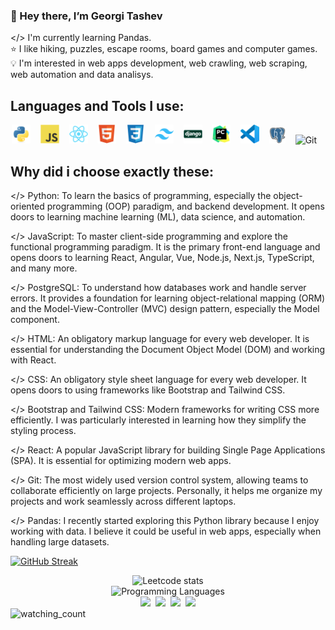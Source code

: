 ### :wave: Hey there, I’m Georgi Tashev

</> I'm currently learning Pandas.   
:star: I like hiking, puzzles, escape rooms, board games and computer games.  
:bulb: I'm interested in web apps development, web crawling, web scraping, web automation and data analisys.  

## Languages and Tools I use:
<div align="center">
<img alt="Python" width="30px" src="https://github.com/devicons/devicon/raw/v2.14.0/icons/python/python-original.svg" />&nbsp;&nbsp;&nbsp;
<img alt="JavaScript" width="30px" src="https://github.com/devicons/devicon/blob/master/icons/javascript/javascript-original.svg">&nbsp;&nbsp;&nbsp;
<img alt="React" width="30px" src="https://github.com/devicons/devicon/blob/master/icons/react/react-original.svg">&nbsp;&nbsp;&nbsp;
<img  alt="HTML5" width="30px" src="https://github.com/devicons/devicon/blob/master/icons/html5/html5-original.svg">&nbsp;&nbsp;&nbsp;
<img  alt="CSS3" width="30px" src="https://github.com/devicons/devicon/blob/master/icons/css3/css3-original.svg">&nbsp;&nbsp;&nbsp;
<img  alt="TailwindCSS" width="30px" src="https://github.com/devicons/devicon/blob/master/icons/tailwindcss/tailwindcss-original.svg">&nbsp;&nbsp;&nbsp;
<img alt="Django" width="30px" src="https://github.com/devicons/devicon/raw/v2.14.0/icons/django/django-original.svg">&nbsp;&nbsp;&nbsp;
<img alt="PyCharm" width="30px" src="https://github.com/devicons/devicon/raw/v2.14.0/icons/pycharm/pycharm-original.svg">&nbsp;&nbsp;&nbsp;
<img  alt="Visual Studio Code" width="30px" src="https://github.com/devicons/devicon/blob/master/icons/vscode/vscode-original.svg" />&nbsp;&nbsp;&nbsp;
<img alt="PostgreSQL" width="26px" src="https://github.com/devicons/devicon/raw/v2.14.0/icons/postgresql/postgresql-original.svg" />&nbsp;&nbsp;&nbsp;
<img alt="Git" width="30px" src="https://cdn.pixabay.com/photo/2022/01/30/13/33/github-6980894_960_720.png" />&nbsp;&nbsp;&nbsp;

</div>

## Why did i choose exactly these:
</> Python: To learn the basics of programming, especially the object-oriented programming (OOP) paradigm, and backend development. It opens doors to learning machine learning (ML), data science, and automation.  

</> JavaScript: To master client-side programming and explore the functional programming paradigm. It is the primary front-end language and opens doors to learning React, Angular, Vue, Node.js, Next.js, TypeScript, and many more.  

</> PostgreSQL: To understand how databases work and handle server errors. It provides a foundation for learning object-relational mapping (ORM) and the Model-View-Controller (MVC) design pattern, especially the Model component.  

</> HTML: An obligatory markup language for every web developer. It is essential for understanding the Document Object Model (DOM) and working with React.  

</> CSS: An obligatory style sheet language for every web developer. It opens doors to using frameworks like Bootstrap and Tailwind CSS. 

</> Bootstrap and Tailwind CSS: Modern frameworks for writing CSS more efficiently. I was particularly interested in learning how they simplify the styling process.  

</> React: A popular JavaScript library for building Single Page Applications (SPA). It is essential for optimizing modern web apps.  

</> Git: The most widely used version control system, allowing teams to collaborate efficiently on large projects. Personally, it helps me organize my projects and work seamlessly across different laptops.  

</> Pandas: I recently started exploring this Python library because I enjoy working with data. I believe it could be useful in web apps, especially when handling large datasets.  


[![GitHub Streak](https://streak-stats.demolab.com/?user=xaoccc)](https://git.io/streak-stats)

<div align="center">
<img alt="Leetcode stats" src="https://leetcode-stats.vercel.app/api?username=xaocccc&theme=Dark" width="495px"/>  
</div>

<div align="center">
<img alt="Programming Languages" src="https://github-readme-stats-eight-theta.vercel.app/api/top-langs/?username=xaoccc&layout=compact&theme=dark&hide_border=true" width="495px"/>  
</div>


<div align="center">     
    <a target="_blank" rel="noopener noreferrer" href="https://www.linkedin.com/in/georgi-tashev-3aab33a/"><img src="https://img.shields.io/badge/linkedin-%230077B5.svg?style=for-the-badge&logo=Linkedin&logoColor=white"></a>&nbsp;
    <a href="https://www.facebook.com/georgi.tashev"><img src="https://img.shields.io/badge/Facebook-%231877F2.svg?style=for-the-badge&logo=Facebook&logoColor=white"></a>&nbsp;
    <a href="mailto:georgi.taschev@gmail.com"><img src="https://img.shields.io/badge/Gmail-D14836?style=for-the-badge&logo=gmail&logoColor=white"></a>&nbsp;
    <a href="https://discordapp.com/users/tashev_undead#3003"><img src="https://img.shields.io/badge/Discord-%235865F2.svg?style=for-the-badge&logo=discord&logoColor=white"></a>
</div>

<img src="https://komarev.com/ghpvc/?username=xaoccc&color=brightgreen" alt="watching_count" />

